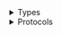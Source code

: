 <details>
<summary>Types</summary>

  - [MigrationHubClient](/aws-sdk-swift/reference/0.x/AWSMigrationHub/MigrationHubClient)
  - [MigrationHubClient.MigrationHubClientConfiguration](/aws-sdk-swift/reference/0.x/AWSMigrationHub/MigrationHubClient.MigrationHubClientConfiguration)
  - [MigrationHubClientLogHandlerFactory](/aws-sdk-swift/reference/0.x/AWSMigrationHub/MigrationHubClientLogHandlerFactory)
  - [MigrationHubClientTypes](/aws-sdk-swift/reference/0.x/AWSMigrationHub/MigrationHubClientTypes)

</details>

<details>
<summary>Protocols</summary>

  - [MigrationHubClientProtocol](/aws-sdk-swift/reference/0.x/AWSMigrationHub/MigrationHubClientProtocol)

</details>
